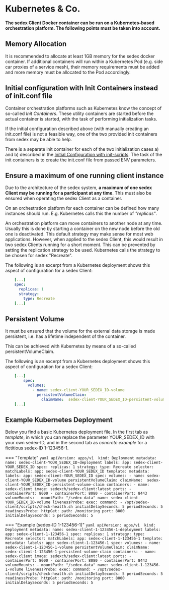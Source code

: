 # Kubernetes & Co.

**The sedex Client Docker container can be run on a Kubernetes-based orchestration platform. The following points must be taken into account.**

## Memory Allocation
It is recommended to allocate at least 1GB memory for the sedex docker container. If additional containers will run within a Kubernetes Pod (e.g. side car proxies of a service mesh), their memory requirements must be added and more memory must be allocated to the Pod accordingly.


## Initial configuration with Init Containers instead of init.conf file

Container orchestration platforms such as Kubernetes know the concept of so-called *Init Containers*. These utility containers are started before the actual container is started, with the task of performing initialization tasks.

If the initial configuration described above (with manually creating an init.conf file) is not a feasible way, one of the two provided init containers from sedex may be able to help.

There is a separate init container for each of the two initialization cases a) and b) described in the [Initial Configuration with init-scripts](../initial-configuration/initial_configuration_with_init-scripts.md). The task of the init containers is to create the init.conf file from passed ENV parameters.


## Ensure a maximum of one running client instance 

Due to the architecture of the sedex system, **a maximum of one sedex Client may be running for a participant at any time**. This must also be ensured when operating the sedex Client as a container.

On an orchestration platform for each container can be defined how many instances should run. E.g. Kubernetes calls this the number of *"replicas"*.

An orchestration platform can move containers to another node at any time. Usually this is done by starting a container on the new node before the old one is deactivated. This default strategy may make sense for most web applications. However, when applied to the sedex Client, this would result in two sedex Clients running for a short moment. This can be prevented by setting the replication strategy to be used. Kubernetes calls the strategy to be chosen for sedex "Recreate".

The following is an excerpt from a Kubernetes deployment shows this aspect of configuration for a sedex Client:

```yaml
    [...]
    spec:
      replicas: 1
      strategy:
        type: Recreate
    [...]
```

## Persistent Volume

It must be ensured that the volume for the external data storage is made persistent, i.e. has a lifetime independent of the container.

This can be achieved with Kubernetes by means of a so-called persistentVolumeClaim. 

The following is an excerpt from a Kubernetes deployment shows this aspect of configuration for a sedex Client:

```yaml
    [...]
        spec:
          volumes:
            - name: sedex-client-YOUR_SEDEX_ID-volume
              persistentVolumeClaim:
                claimName:  sedex-client-YOUR_SEDEX_ID-persistent-volume-claim
    [...]
```



## Example Kubernetes Deployment

Below you find a basic Kubernetes deployment file. In the first tab as *template*, in which you can replace the parameter YOUR_SEDEX_ID with your own sedex-ID, and in the second tab as *concrete example* for a fictitious sedex-ID 1-123456-1.

=== "Template"
    ``` yaml
    apiVersion: apps/v1 
    kind: Deployment
    metadata:
      name: sedex-client-YOUR_SEDEX_ID-deployment
      labels:
        app: sedex-client-YOUR_SEDEX_ID
    spec:
      replicas: 1
      strategy:
        type: Recreate
      selector:
        matchLabels:
          app: sedex-client-YOUR_SEDEX_ID
      template:
        metadata:
          labels:
            app: sedex-client-YOUR_SEDEX_ID
        spec:
          volumes:
            - name: sedex-client-YOUR_SEDEX_ID-volume
              persistentVolumeClaim:
                claimName:  sedex-client-YOUR_SEDEX_ID-persistent-volume-claim
          containers:
          - name: sedex-client
            image: sedexch/sedex-client:latest
            ports:
            - containerPort: 8000
            - containerPort: 8080
            - containerPort: 8443
            volumeMounts:
            - mountPath: "/sedex-data"
              name: sedex-client-YOUR_SEDEX_ID-volume
            livenessProbe:
              exec:
                command:
                - /opt/sedex-client/scripts/check-health.sh
              initialDelaySeconds: 5
              periodSeconds: 5
            readinessProbe:
              httpGet:
                path: /monitoring
                port: 8000
              initialDelaySeconds: 5
              periodSeconds: 5
    ```

=== "Example (sedex-ID 1-123456-1)"
    ``` yaml
    apiVersion: apps/v1 
    kind: Deployment
    metadata:
      name: sedex-client-1-123456-1-deployment
      labels:
        app: sedex-client-1-123456-1
    spec:
      replicas: 1
      strategy:
        type: Recreate
      selector:
        matchLabels:
          app: sedex-client-1-123456-1
      template:
        metadata:
          labels:
            app: sedex-client-1-123456-1
        spec:
          volumes:
            - name: sedex-client-1-123456-1-volume
              persistentVolumeClaim:
                claimName:  sedex-client-1-123456-1-persistent-volume-claim
          containers:
          - name: sedex-client
            image: sedexch/sedex-client:latest
            ports:
            - containerPort: 8000
            - containerPort: 8080
            - containerPort: 8443
            volumeMounts:
            - mountPath: "/sedex-data"
              name: sedex-client-1-123456-1-volume
            livenessProbe:
              exec:
                command:
                - /opt/sedex-client/scripts/check-health.sh
              initialDelaySeconds: 5
              periodSeconds: 5
            readinessProbe:
              httpGet:
                path: /monitoring
                port: 8000
              initialDelaySeconds: 5
              periodSeconds: 5
    ```